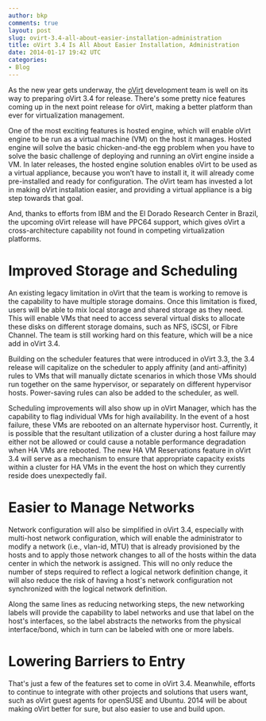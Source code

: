 ```yaml
---
author: bkp
comments: true
layout: post
slug: ovirt-3.4-all-about-easier-installation-administration
title: oVirt 3.4 Is All About Easier Installation, Administration
date: 2014-01-17 19:42 UTC
categories:
- Blog
---
```


As the new year gets underway, the [oVirt](http://ovirt.org) development team is well on its way to preparing oVirt 3.4 for release. There's some pretty nice features coming up in the next point release for oVirt, making a better platform than ever for virtualization management.

One of the most exciting features is hosted engine, which will enable oVirt engine to be run as a virtual machine (VM) on the host it manages. Hosted engine will solve the basic chicken-and-the egg problem when you have to solve the basic challenge of deploying and running an oVirt engine inside a VM. In later releases, the hosted engine solution enables oVirt to be used as a virtual appliance, because you won’t have to install it, it will already come pre-installed and ready for configuration. The oVirt team has invested a lot in making oVirt installation easier, and providing a virtual appliance is a big step towards that goal.

And, thanks to efforts from IBM and the El Dorado Research Center in Brazil, the upcoming oVirt release will have PPC64 support, which gives oVirt a cross-architecture capability not found in competing virtualization platforms.

# Improved Storage and Scheduling

An existing legacy limitation in oVirt that the team is working to remove is the capability to have multiple storage domains. Once this limitation is fixed, users will be able to mix local storage and shared storage as they need. This will enable VMs that need to access several virtual disks to allocate these disks on different storage domains, such as NFS, iSCSI, or Fibre Channel. The team is still working hard on this feature, which will be a nice add in oVirt 3.4.

Building on the scheduler features that were introduced in oVirt 3.3, the 3.4 release will capitalize on the scheduler to apply affinity (and anti-affinity) rules to VMs that will manually dictate scenarios in which those VMs should run together on the same hypervisor, or separately on different hypervisor hosts. Power-saving rules can also be added to the scheduler, as well.

Scheduling improvements will also show up in oVirt Manager, which has the capability to flag individual VMs for high availability. In the event of a host failure, these VMs are rebooted on an alternate hypervisor host. Currently, it is possible that the resultant utilization of a cluster during a host failure may either not be allowed or could cause a notable performance degradation when HA VMs are rebooted. The new HA VM Reservations feature in oVirt 3.4 will serve as a mechanism to ensure that appropriate capacity exists within a cluster for HA VMs in the event the host on which they currently reside does unexpectedly fail.

# Easier to Manage Networks

Network configuration will also be simplified in oVirt 3.4, especially with multi-host network configuration, which will enable the administrator to modify a network (i.e., vlan-id, MTU) that is already provisioned by the hosts and to apply those network changes to all of the hosts within the data center in which the network is assigned. This will no only reduce the number of steps required to reflect a logical network definition change, it will also reduce the risk of having a host's network configuration not synchronized with the logical network definition.

Along the same lines as reducing networking steps, the new networking labels will provide the capability to label networks and use that label on the host's interfaces, so the label abstracts the networks from the physical interface/bond, which in turn can be labeled with one or more labels.

# Lowering Barriers to Entry

That's just a few of the features set to come in oVirt 3.4. Meanwhile, efforts to continue to integrate with other projects and solutions that users want, such as oVirt guest agents for openSUSE and Ubuntu. 2014 will be about making oVirt better for sure, but also easier to use and build upon.
